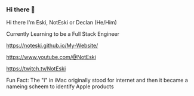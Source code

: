 ### Hi there 👋

Hi there I'm Eski, NotEski or Declan (He/Him)

Currently Learning to be a Full Stack Engineer 

https://noteski.github.io/My-Website/

https://www.youtube.com/@NotEski

https://twitch.tv/NotEski


Fun Fact: 
The "i" in iMac originally stood for internet and then it became a nameing scheem to identify Apple products
<!--
**NotEski/NotEski** is a ✨ _special_ ✨ repository because its `README.md` (this file) appears on your GitHub profile.

Here are some ideas to get you started:

- 🔭 I’m currently working on ...
- 🌱 I’m currently learning ...
- 👯 I’m looking to collaborate on ...
- 🤔 I’m looking for help with ...
- 💬 Ask me about ...
- 📫 How to reach me: ...
- 😄 Pronouns: ...
- ⚡ Fun fact: ...
-->

